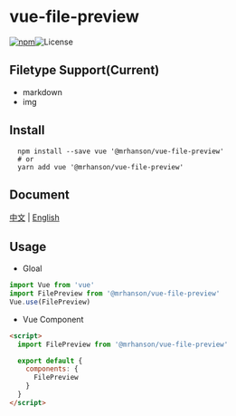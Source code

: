 # vue-file-preview

[![npm](https://img.shields.io/npm/v/@mrhanson/vue-file-preview.svg)](https://www.npmjs.com/package/@mrhanson/vue-file-preview)![License](https://img.shields.io/npm/l/@mrhanson/vue-file-preview)

## Filetype Support(Current)

- markdown
- img

## Install

```shell
  npm install --save vue '@mrhanson/vue-file-preview'
  # or
  yarn add vue '@mrhanson/vue-file-preview'
```

## Document

[中文](https://mrhanson.github.io/vue-file-preview/) | [English](https://mrhanson.github.io/vue-file-preview/en/)

## Usage

- Gloal

```js
import Vue from 'vue'
import FilePreview from '@mrhanson/vue-file-preview'
Vue.use(FilePreview)
```

- Vue Component

```html
<script>
  import FilePreview from '@mrhanson/vue-file-preview'

  export default {
    components: {
      FilePreview
    }
  }
</script>
```
